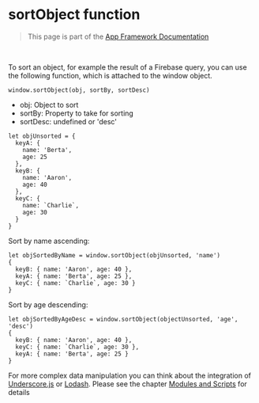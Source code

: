 # sortObject function

> This page is part of the [App Framework Documentation](../DOCUMENTATION.md)

<br />

To sort an object, for example the result of a Firebase query, you can use the following function, which is attached to the window object.

`window.sortObject(obj, sortBy, sortDesc)`

- obj: Object to sort
- sortBy: Property to take for sorting
- sortDesc: undefined or 'desc'

```
let objUnsorted = {
  keyA: {
    name: 'Berta',
    age: 25
  },
  keyB: {
    name: 'Aaron',
    age: 40
  },
  keyC: {
    name: `Charlie`,
    age: 30
  }
}
```

Sort by name ascending:

```
let objSortedByName = window.sortObject(objUnsorted, 'name')
{
  keyB: { name: 'Aaron', age: 40 },
  keyA: { name: 'Berta', age: 25 },
  keyC: { name: `Charlie`, age: 30 }
}
```

Sort by age descending:

```
let objSortedByAgeDesc = window.sortObject(objectUnsorted, 'age', 'desc')
{  
  keyB: { name: 'Aaron', age: 40 },
  keyC: { name: `Charlie`, age: 30 },
  keyA: { name: 'Berta', age: 25 } 
}
```

For more complex data manipulation you can think about the integration of [Underscore.js](http://underscorejs.org/) or [Lodash](https://lodash.com/). Please see the chapter [Modules and Scripts](modules-and-scripts.md) for details
